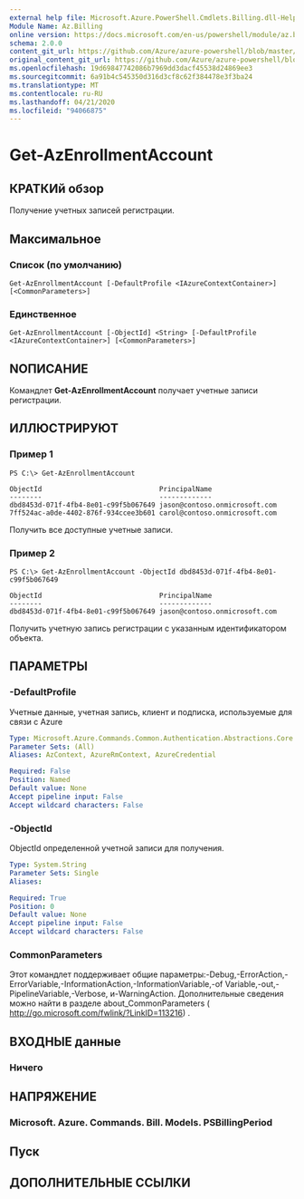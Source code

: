 ```yaml
---
external help file: Microsoft.Azure.PowerShell.Cmdlets.Billing.dll-Help.xml
Module Name: Az.Billing
online version: https://docs.microsoft.com/en-us/powershell/module/az.billing/get-azenrollmentaccount
schema: 2.0.0
content_git_url: https://github.com/Azure/azure-powershell/blob/master/src/Billing/Billing/help/Get-AzEnrollmentAccount.md
original_content_git_url: https://github.com/Azure/azure-powershell/blob/master/src/Billing/Billing/help/Get-AzEnrollmentAccount.md
ms.openlocfilehash: 19d69847742086b7969dd3dacf45538d24869ee3
ms.sourcegitcommit: 6a91b4c545350d316d3cf8c62f384478e3f3ba24
ms.translationtype: MT
ms.contentlocale: ru-RU
ms.lasthandoff: 04/21/2020
ms.locfileid: "94066875"
---
```

# Get-AzEnrollmentAccount

## КРАТКИй обзор
Получение учетных записей регистрации.

## Максимальное

### Список (по умолчанию)
```
Get-AzEnrollmentAccount [-DefaultProfile <IAzureContextContainer>] [<CommonParameters>]
```

### Единственное
```
Get-AzEnrollmentAccount [-ObjectId] <String> [-DefaultProfile <IAzureContextContainer>] [<CommonParameters>]
```

## NОПИСАНИЕ
Командлет **Get-AzEnrollmentAccount** получает учетные записи регистрации.

## ИЛЛЮСТРИРУЮТ

### Пример 1
```
PS C:\> Get-AzEnrollmentAccount

ObjectId                             PrincipalName
--------                             -------------
dbd8453d-071f-4fb4-8e01-c99f5b067649 jason@contoso.onmicrosoft.com
7ff524ac-a0de-4402-876f-934ccee3b601 carol@contoso.onmicrosoft.com
```

Получить все доступные учетные записи.

### Пример 2
```
PS C:\> Get-AzEnrollmentAccount -ObjectId dbd8453d-071f-4fb4-8e01-c99f5b067649

ObjectId                             PrincipalName
--------                             -------------
dbd8453d-071f-4fb4-8e01-c99f5b067649 jason@contoso.onmicrosoft.com
```

Получить учетную запись регистрации с указанным идентификатором объекта.

## ПАРАМЕТРЫ

### -DefaultProfile
Учетные данные, учетная запись, клиент и подписка, используемые для связи с Azure

```yaml
Type: Microsoft.Azure.Commands.Common.Authentication.Abstractions.Core.IAzureContextContainer
Parameter Sets: (All)
Aliases: AzContext, AzureRmContext, AzureCredential

Required: False
Position: Named
Default value: None
Accept pipeline input: False
Accept wildcard characters: False
```

### -ObjectId
ObjectId определенной учетной записи для получения.

```yaml
Type: System.String
Parameter Sets: Single
Aliases:

Required: True
Position: 0
Default value: None
Accept pipeline input: False
Accept wildcard characters: False
```

### CommonParameters
Этот командлет поддерживает общие параметры:-Debug,-ErrorAction,-ErrorVariable,-InformationAction,-InformationVariable,-of Variable,-out,-PipelineVariable,-Verbose, и-WarningAction. Дополнительные сведения можно найти в разделе about_CommonParameters ( http://go.microsoft.com/fwlink/?LinkID=113216) .

## ВХОДНЫЕ данные

### Ничего

## НАПРЯЖЕНИЕ

### Microsoft. Azure. Commands. Bill. Models. PSBillingPeriod

## Пуск

## ДОПОЛНИТЕЛЬНЫЕ ССЫЛКИ

